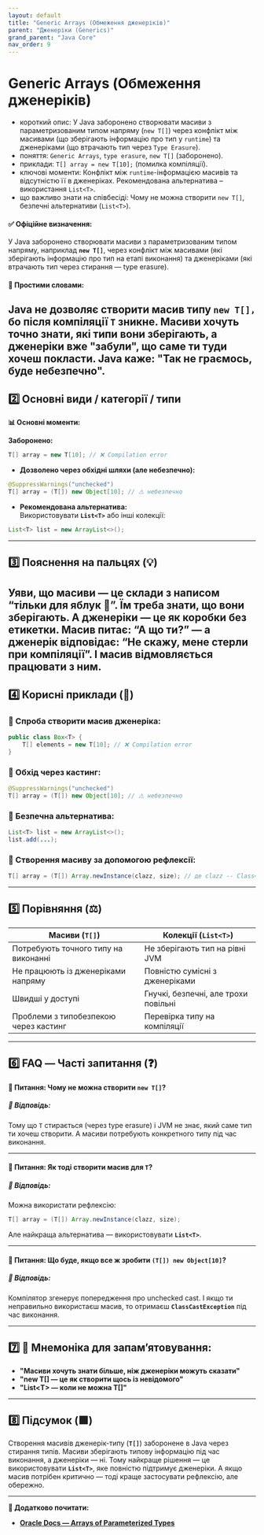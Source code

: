 ```yaml
---
layout: default
title: "Generic Arrays (Обмеження дженеріків)"
parent: "Дженеріки (Generics)"
grand_parent: "Java Core"
nav_order: 9
---
```


# Generic Arrays (Обмеження дженеріків)

*   короткий опис: У Java заборонено створювати масиви з параметризованим типом напряму (`new T[]`) через конфлікт між масивами (що зберігають інформацію про тип у `runtime`) та дженеріками (що втрачають тип через `Type Erasure`).
*   поняття: `Generic Arrays`, `type erasure`, `new T[]` (заборонено).
*   приклади: `T[] array = new T[10];` (помилка компіляції).
*   ключові моменти: Конфлікт між `runtime`-інформацією масивів та відсутністю її в дженеріках. Рекомендована альтернатива – використання `List<T>`.
*   що важливо знати на співбесіді: Чому не можна створити `new T[]`, безпечні альтернативи (`List<T>`).
#### **✅ Офіційне визначення:**

У Java заборонено створювати масиви з параметризованим типом напряму, наприклад **`new T[]`**, через конфлікт між масивами (які зберігають інформацію про тип на етапі виконання) та дженеріками (які втрачають тип через стирання — type erasure).

#### **🧠 Простими словами:**

Java не дозволяє створити масив типу **`new T[],`** бо після компіляції `T` зникне. Масиви хочуть точно знати, які типи вони зберігають, а дженеріки вже "забули", що саме ти туди хочеш покласти. Java каже: "Так не граємось, буде небезпечно".
---

## **2️⃣ Основні види / категорії / типи**

**📊 Основні моменти:**

**Заборонено:**


```java
T[] array = new T[10]; // ❌ Compilation error
```
* **Дозволено через обхідні шляхи (але небезпечно):**

```java
@SuppressWarnings("unchecked")
T[] array = (T[]) new Object[10]; // ⚠️ небезпечно
```
* **Рекомендована альтернатива:**  
  Використовувати **`List<T>`** або інші колекції:

```java
List<T> list = new ArrayList<>();
```
---

## **3️⃣ Пояснення на пальцях (💡)**

Уяви, що масиви — це склади з написом “тільки для яблук 🍎”. Їм треба знати, що вони зберігають. А дженеріки — це як коробки без етикетки. Масив питає: “А що ти?” — а дженерік відповідає: “Не скажу, мене стерли при компіляції”. І масив відмовляється працювати з ним.
---

## **4️⃣ Корисні приклади (🧪)**

### **🔸 Спроба створити масив дженеріка:**

```java
public class Box<T> {
    T[] elements = new T[10]; // ❌ Compilation error
}
```
### **🔸 Обхід через кастинг:**

```java
@SuppressWarnings("unchecked")
T[] array = (T[]) new Object[10]; // ⚠️ небезпечно
```
### **🔸 Безпечна альтернатива:**

```java
List<T> list = new ArrayList<>();
list.add(...);
```
### **🔸 Створення масиву за допомогою рефлексії:**

```java
T[] array = (T[]) Array.newInstance(clazz, size); // де clazz -- Class<T>
```
---

## **5️⃣ Порівняння (⚖️)**

| Масиви (`T[]`) | Колекції (`List<T>`) |
| ----- | ----- |
| Потребують точного типу на виконанні | Не зберігають тип на рівні JVM |
| Не працюють із дженеріками напряму | Повністю сумісні з дженеріками |
| Швидші у доступі | Гнучкі, безпечні, але трохи повільні |
| Проблеми з типобезпекою через кастинг | Перевірка типу на компіляції |

---

## **6️⃣ FAQ — Часті запитання (❓)**

#### **🔹 Питання: Чому не можна створити `new T[]`?**

##### **💬 Відповідь:**

Тому що `T` стирається (через type erasure) і JVM не знає, який саме тип ти хочеш створити. А масиви потребують конкретного типу під час виконання.

---

#### **🔹 Питання: Як тоді створити масив для `T`?**

##### **💬 Відповідь:**

Можна використати рефлексію:

```java
T[] array = (T[]) Array.newInstance(clazz, size);
```
Але найкраща альтернатива — використовувати **`List<T>`**.

---

#### **🔹 Питання: Що буде, якщо все ж зробити `(T[]) new Object[10]`?**

##### **💬 Відповідь:**

Компілятор згенерує попередження про unchecked cast. І якщо ти неправильно використаєш масив, то отримаєш **`ClassCastException`** під час виконання.

---

## **7️⃣ 🧠 Мнемоніка для запам’ятовування:**

* **"Масиви хочуть знати більше, ніж дженеріки можуть сказати"**
* **"new T\[\] — це як створити щось із невідомого"**
* **"List\<T\> — коли не можна T\[\]"**

---

## **8️⃣ Підсумок (🟩)**

Створення масивів дженерік-типу (**`T[]`**) заборонене в Java через стирання типів. Масиви зберігають типову інформацію під час виконання, а дженеріки — ні. Тому найкраще рішення — це використовувати **`List<T>`**, яке повністю підтримує дженеріки. А якщо масив потрібен критично — тоді краще застосувати рефлексію, але обережно.

---

**🔗 Додатково почитати:**

* [**Oracle Docs — Arrays of Parameterized Types**](https://docs.oracle.com/javase/tutorial/java/generics/restrictions.html#createArrays)